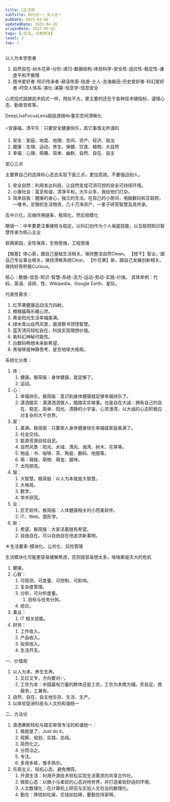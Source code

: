 ```yaml
---
title: 🌼生活观
subTitle: 知行合一，天人合一
pubDate: 2025-03-06
updatedDate: 2025-04-26
originDate: 2022-05-02
tags: [☕生活, 📺老想法]
level: 3
top: 3
---
```


以人为本学思者
1. 自然自在-树木花草-分形-递归-数据结构-体验科学-安全性-适应性-稳定性-谦虚平和不傲慢
2. 图书爱好者-知识传承者-耕读传家-陆游-士人-沧海桑田-历史爱好者-科幻爱好者-时空人体系-演化-演算-信息学-信息安全



心灵招式就跟武术招式一样，用处不大，更主要的还在于各种技术硬指标、谨慎心态、勤奋苦练等。

DeepLiveFocusLens超级透镜👓事实空间清晰化

⭐️安康福，清平乐：只要安全健康快乐，其它事情无所谓的

1. 安全：家庭、地盘、地理、空间、资产、经济、政治
2. 健康：生理、运动、养生、保健、饮食、植物、大自然
3. 幸福：心理、萌趣、简单、幽默、自然、自在、自主

安心三点

主要靠自己的选择和心态去实现下面三点，更加高效。不要强迫别人。

1. 安全自然：利用发达科技，让自然变成可测可控的安全可持续环境。
2. 小康社会：富足和谐，清净平和，大牛众多，我给他们打杂。
3. 简单自我：健康的身心，独立的生活，在自己的小房间，电脑数码和互联网，一堆书，足够的生活物资，几十万净资产，一辈子研究智慧及其传承。



去中介化，压缩作用链条，极简化，然后规模化




眼镜一：中年要更注重硬核与稳定，以科幻创作为个人保底技能，以互联网知识智慧传承为核心主业

软萌家园，全性保真，生物思维，工程思维


【根基】体心家，跟自己基础生活相关。保持整洁自然Clean。
【枝干】智业，跟自己专业事业相关。保持清晰系统Clear。
【叶花果】新，跟自己发展创新相关。保持好奇积极Curious。

核心：数据-信息-知识-智慧-系统-活力-运动-劳动-实践-价值。
具体举例：代码、英语、读研、性、Wikipedia、Google Earth、星际。

代表性需求：
1. 红苹果健康运动活力四射。
2. 橙橘猫萌乐暖心灵。
3. 黄金阳光生活幸福美满。
4. 绿水青山自然风景，遨游群书领悟智慧。
5. 蓝天清风轻松自在，科技实现理想价值。
6. 紫科幻神秘可能性。
7. 白数码畅想未来新希望。
8. 黑咖啡提神静思考，星空地球大格局。

系统化分类：
1. 体：
    1. 健康。极简版：身体健康，就足够了。
    2. 运动。
2. 心：
    1. 幸福快乐。极简版：意识到身体健康就足够幸福快乐了。
    2. 潇洒踏实：潇潇洒洒做人，踏踏实实做事。也是自在大诚：拥有自己的自在、稳定、简单、阳光、清静的小宇宙、心灵港湾，以大诚的心态积极应对复杂的大千世界。
3. 家：
    1. 美满。极简版：只要家人身体健康快乐幸福就家庭美满了。
    2. 社会交往。
    3. 能源资源自给自足。
    4. 自然风景：阳光、水域、清风、海湾、树木、花草等。
    5. 物品：书、咖啡、茶、陶瓷、数码、地图等。
    6. 萌：萌娃、萌物、萌宠、猫咪。
    7. 太阳朋克。
4. 智：
    1. 大智慧。极简版：以人为本就是大智慧。
    2. 大格局。
    3. 数学。
    4. 学术研究。
5. 业：
    1. 匠艺软件。极简版：人体健康相关的小而美软件。
    2. IT、Web、图形学。
6. 新：
    1. 希望。极简版：大家活着就有希望。
    2. 自由自在。可以自由自在地追求新事物。




☀️生活要素-模块化、公共化、风险管理

生活模块化可能更容易缓解焦虑，否则就容易想太多，啥啥都是天大的危机

1. 健康。
2. 心智：
    1. 可观测、可度量、可控制、可影响。
    2. 复杂度管理。
    3. 分析，可分析度量。
        1. 目标与任务分拆。
    4. 综合。
3. 事业：
    1. IT 相关技能。
4. 财务：
    1. 工作收入。
    2. 产品收入。
    3. 投资收入。
    4. 生活开支。


一、价值观

1. 以人为本，养生生养。
    1. 又红又专，方向要对✅。
    2. 工农为本：中国最有力量的群体还是工农，工农为本商为辅。农自足，商服务，工兼有。
2. 自然、自在、自主地生存、生活、生产。
3. 以体验促进科技与人文的和谐统一

二、方法论

1. 潇洒果断轻松与踏实审慎专注的和谐统一：
    1. 做就是了，Just do it。
    2. 观察、规划、实践、总结。
    3. 简而化之。
    4. 分而治之。
    5. 专注。
    6. 多用多练，惟手熟尔。
2. 乐观主义，轻松心态，避免博弈。
    1. 开源生活：利用开源技术轻松实现生活需求的共享合作社。
    2. 微软心态：以微小与柔软的心态对待世界，并打造柔软舒适的环境。
    3. 人文数理化：在计算机上研究与实验人文社会的数理化。
    4. 勤俭：挣钱如吃屎，花钱如拉稀，要勤俭持家啊。
